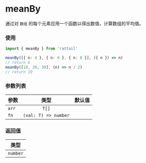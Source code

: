 # meanBy

通过对 `数组` 的每个元素应用一个函数以得出数值，计算数组的平均值。

### 使用

```ts
import { meanBy } from 'rattail'

meanBy([{ n: 4 }, { n: 6 }, { n: 8 }], ({ n }) => n)
// return 6
meanBy([10, 20, 30], (n) => n / 2)
// return 10
```

### 参数列表

| 参数  |         类型         | 默认值 |
| ----- | :------------------: | -----: |
| `arr` |        `T[]`         |        |
| `fn`  | `(val: T) => number` |        |

### 返回值

|   类型   |
| :------: |
| `number` |
